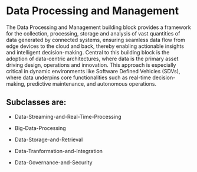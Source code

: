 # Data Processing and Management

The Data Processing and Management building block provides a framework for the 
collection, processing, storage and analysis of vast quantities of data generated 
by connected systems, ensuring seamless data flow from edge devices to the cloud 
and back, thereby enabling actionable insights and intelligent decision-making.
Central to this building block is the adoption of data-centric architectures, 
where data is the primary asset driving design, operations and innovation. This 
approach is especially critical in dynamic environments like Software Defined 
Vehicles (SDVs), where data underpins core functionalities such as real-time 
decision-making, predictive maintenance, and autonomous operations.

## Subclasses are:

* Data-Streaming-and-Real-Time-Processing

* Big-Data-Processing

* Data-Storage-and-Retrieval

* Data-Tranformation-and-Integration

* Data-Governance-and-Security
